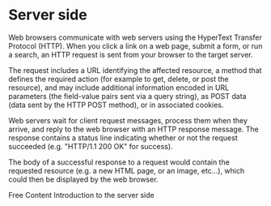 # Server side

Web browsers communicate with web servers using the HyperText Transfer Protocol (HTTP). When you click a link on a web page, submit a form, or run a search, an HTTP request is sent from your browser to the target server.

The request includes a URL identifying the affected resource, a method that defines the required action (for example to get, delete, or post the resource), and may include additional information encoded in URL parameters (the field-value pairs sent via a query string), as POST data (data sent by the HTTP POST method), or in associated cookies.

Web servers wait for client request messages, process them when they arrive, and reply to the web browser with an HTTP response message. The response contains a status line indicating whether or not the request succeeded (e.g. "HTTP/1.1 200 OK" for success).

The body of a successful response to a request would contain the requested resource (e.g. a new HTML page, or an image, etc...), which could then be displayed by the web browser.

<ResourceGroupTitle>Free Content</ResourceGroupTitle>
<BadgeLink colorScheme='yellow' badgeText='Read' href='https://developer.mozilla.org/en-US/docs/Learn/Server-side/First_steps/Introduction'>Introduction to the server side</BadgeLink>
